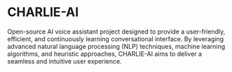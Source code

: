 # CHARLIE-AI
Open-source AI voice assistant project designed to provide a user-friendly, efficient, and continuously learning conversational interface. By leveraging advanced natural language processing (NLP) techniques, machine learning algorithms, and heuristic approaches, CHARLIE-AI aims to deliver a seamless and intuitive user experience.
